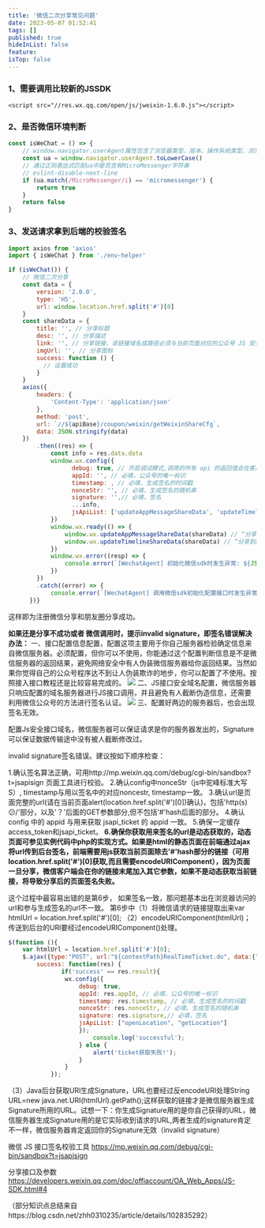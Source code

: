 ```yaml
---
title: '微信二次分享常见问题'
date: 2023-05-07 01:52:41
tags: []
published: true
hideInList: false
feature: 
isTop: false
---
```

### 1、需要调用比较新的JSSDK
```<script src="//res.wx.qq.com/open/js/jweixin-1.6.0.js"></script>```

### 2、是否微信环境判断
```javascript
const isWeChat = () => {
    // window.navigator.userAgent属性包含了浏览器类型、版本、操作系统类型、浏览器引擎类型等信息，这个属性可以用来判断浏览器类型
    const ua = window.navigator.userAgent.toLowerCase()
    // 通过正则表达式匹配ua中是否含有MicroMessenger字符串
    // eslint-disable-next-line
    if (ua.match(/MicroMessenger/i) == 'micromessenger') {
        return true
    }
    return false
}
```
### 3、发送请求拿到后端的校验签名
```javascript
import axios from 'axios'
import { isWeChat } from './env-helper'

if (isWeChat()) {
    // 微信二次分享
    const data = {
        version: '2.0.0',
        type: 'H5',
        url: window.location.href.split('#')[0]
    }
    const shareData = {
        title: '', // 分享标题
        desc: '', // 分享描述
        link: '', // 分享链接，该链接域名或路径必须与当前页面对应的公众号 JS 安全域名一致
        imgUrl: '', // 分享图标
        success: function () {
          // 设置成功
        }
    }
    axios({
        headers: {
            'Content-Type': 'application/json'
        },
        method: 'post',
        url: `//${apiBase}/coupon/weixin/getWeixinShareCfg`,
        data: JSON.stringify(data)
    })
        .then((res) => {
            const info = res.data.data
            window.wx.config({
                  debug: true, // 开启调试模式,调用的所有 api 的返回值会在客户端 alert 出来，若要查看传入的参数，可以在 pc 端打开，参数信息会通过 log 打出，仅在 pc 端时才会打印。
                  appId: '', // 必填，公众号的唯一标识
                  timestamp: , // 必填，生成签名的时间戳
                  nonceStr: '', // 必填，生成签名的随机串
                  signature: '',// 必填，签名
                  ...info,
                  jsApiList: ['updateAppMessageShareData', 'updateTimelineShareData'] // 必填，需要使用的JS接口列表
            })
            window.wx.ready(() => {
                window.wx.updateAppMessageShareData(shareData) // “分享给朋友”及“分享到QQ”
                window.wx.updateTimelineShareData(shareData) // “分享到朋友圈”及“分享到QQ空间”
            })
            window.wx.error((resp) => {
                console.error(`[WechatAgent] 初始化微信sdk时发生异常: ${JSON.stringify(resp)}`)
            })
        })
        .catch((error) => {
            console.error(`[WechatAgent] 调用微信sdk初始化配置接口时发生异常: ${JSON.stringify(error)}`)
      })}
```
这样即为注册微信分享和朋友圈分享成功。

**如果还是分享不成功或者 微信调用时，提示invalid signature，即签名错误解决办法：**
一、接口配置信息配置，配置这项主要用于你自己服务器检验确定信息来自微信服务器。必须配置，但你可以不使用，你能通过这个配置判断信息是不是微信服务器的返回结果，避免网络安全中有人伪装微信服务器给你返回结果。当然如果你觉得自己的公众号程序达不到让人伪装欺诈的地步，你可以配置了不使用。按照接入接口教程还是比较容易完成的。
![](https://www.tuziki.com/post-images/1683396058261.png)
二、JS接口安全域名配置，微信服务器只响应配置的域名服务器进行JS接口调用，并且避免有人截断伪造信息，还需要利用微信公众号的方法进行签名认证。
![](https://www.tuziki.com/post-images/1683396148069.png)
三、配置好两边的服务器后，也会出现签名无效。

配置Js安全接口域名，微信服务器可以保证请求是你的服务器发出的，Signature可以保证数据传输途中没有被人截断修改过。

invalid signature签名错误。建议按如下顺序检查：

1.确认签名算法正确，可用http://mp.weixin.qq.com/debug/cgi-bin/sandbox?t=jsapisign 页面工具进行校验。
2.确认config中nonceStr（js中驼峰标准大写S）, timestamp与用以签名中的对应noncestr, timestamp一致。
3.确认url是页面完整的url(请在当前页面alert(location.href.split('#')[0])确认)，包括'http(s)😕/'部分，以及'？'后面的GET参数部分,但不包括'#'hash后面的部分。
4.确认 config 中的 appid 与用来获取 jsapi_ticket 的 appid 一致。
5.确保一定缓存access_token和jsapi_ticket。
**6.确保你获取用来签名的url是动态获取的，动态页面可参见实例代码中php的实现方式。如果是html的静态页面在前端通过ajax将url传到后台签名，前端需要用js获取当前页面除去'#'hash部分的链接（可用location.href.split('#')[0]获取,而且需要encodeURIComponent），因为页面一旦分享，微信客户端会在你的链接末尾加入其它参数，如果不是动态获取当前链接，将导致分享后的页面签名失败。**

这个过程中最容易出错的是第6步， 如果签名一致，那问题基本出在浏览器访问的url和参与生成签名的url不一致。
第6步中（1）将微信请求的链接提取出来var htmlUrl = location.href.split('#')[0];
            （2）encodeURIComponent(htmlUrl)；传送到后台的URl要经过encodeURIComponent()处理。
```javascript
$(function (){
	var htmlUrl = location.href.split('#')[0];
	$.ajax({type:"POST", url:"${contextPath}RealTimeTicket.do", data:{"code":1, "htmlUrl": encodeURIComponent(htmlUrl)}, dataType:"JSON",
		success: function(res) {
		       if('success' == res.result){
				wx.config({
				    debug: true, 
					appId: res.appId, // 必填，公众号的唯一标识
					timestamp: res.timestamp, // 必填，生成签名的时间戳
					nonceStr: res.nonceStr, // 必填，生成签名的随机串
					signature: res.signature,// 必填，签名
					jsApiList: ["openLocation", "getLocation"] 
					});
						console.log('successful');
					} else {
						alert('ticket获取失败!');
					}
				}
			});
```
（3）Java后台获取URl生成Signature，URL也要经过反encodeURI处理String URL=new java.net.URI(htmlUrl).getPath();这样获取的链接才是微信服务器生成Signature所用的URL。试想一下：你生成Signature用的是你自己获得的URL，微信服务器生成Signature用的是它实际收到请求的URL,两者生成的signature肯定不一样，微信服务器肯定返回你的Signature无效（invalid signature）
 
微信 JS 接口签名校验工具
https://mp.weixin.qq.com/debug/cgi-bin/sandbox?t=jsapisign

分享接口及参数
https://developers.weixin.qq.com/doc/offiaccount/OA_Web_Apps/JS-SDK.html#4

（部分知识点总结来自https://blog.csdn.net/zhh0310235/article/details/102835292）


